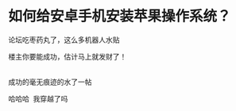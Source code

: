 # 如何给安卓手机安装苹果操作系统？


论坛吃枣药丸了，这么多机器人水贴

楼主你要能成功，估计马上就发财了！<br />
<br />
<img src="static/image/smiley/default/lol.gif" smilieid="12" border="0" alt="" /><img src="static/image/smiley/default/lol.gif" smilieid="12" border="0" alt="" /><img src="static/image/smiley/default/lol.gif" smilieid="12" border="0" alt="" />

成功的毫无痕迹的水了一帖

哈哈哈&nbsp;&nbsp;我穿越了吗<img id="aimg_Orr25" onclick="zoom(this, this.src, 0, 0, 0)" class="zoom" src="https://cdn.jsdelivr.net/gh/hishis/forum-master/public/images/patch.gif" onmouseover="img_onmouseoverfunc(this)" onload="thumbImg(this)" border="0" alt="" />
